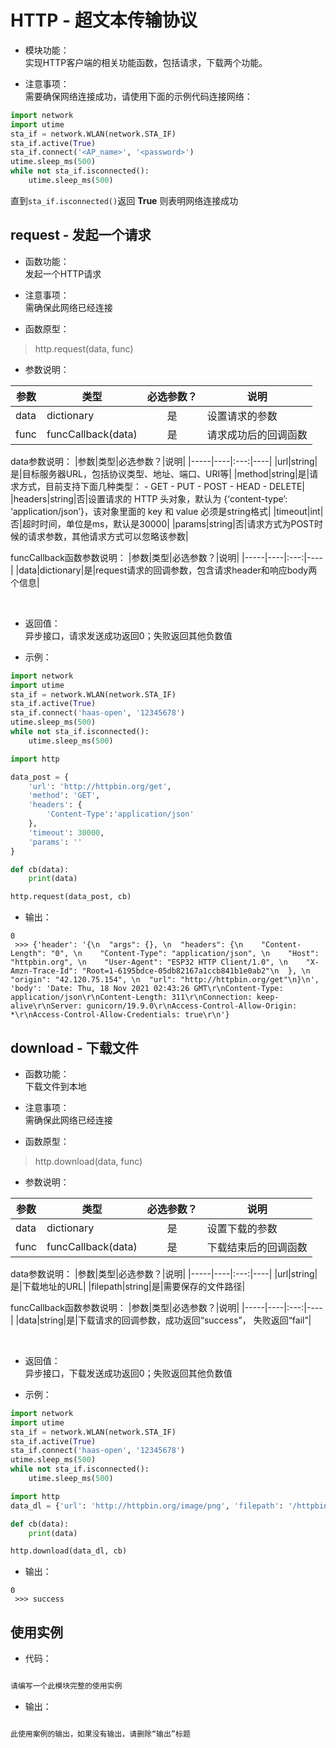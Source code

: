 # HTTP - 超文本传输协议
* 模块功能：  
实现HTTP客户端的相关功能函数，包括请求，下载两个功能。

* 注意事项：  
需要确保网络连接成功，请使用下面的示例代码连接网络：
```python
import network
import utime
sta_if = network.WLAN(network.STA_IF)
sta_if.active(True)
sta_if.connect('<AP_name>', '<password>')
utime.sleep_ms(500)
while not sta_if.isconnected():
    utime.sleep_ms(500)
```
直到`sta_if.isconnected()`返回 **True** 则表明网络连接成功


## request - 发起一个请求

* 函数功能：  
发起一个HTTP请求

* 注意事项：  
需确保此网络已经连接

* 函数原型：
> http.request(data, func)

* 参数说明：  

|参数|类型|必选参数？|说明|
|-----|----|:---:|----|
|data|dictionary|是|设置请求的参数|
|func|funcCallback(data)|是|请求成功后的回调函数|

data参数说明：
|参数|类型|必选参数？|说明|
|-----|----|:---:|----|
|url|string|是|目标服务器URL，包括协议类型、地址、端口、URI等|
|method|string|是|请求方式，目前支持下面几种类型： - GET - PUT - POST - HEAD - DELETE|
|headers|string|否|设置请求的 HTTP 头对象，默认为 {‘content-type’: ‘application/json’}，该对象里面的 key 和 value 必须是string格式|
|timeout|int|否|超时时间，单位是ms，默认是30000|
|params|string|否|请求方式为POST时候的请求参数，其他请求方式可以忽略该参数|

funcCallback函数参数说明：
|参数|类型|必选参数？|说明|
|-----|----|:---:|----|
|data|dictionary|是|request请求的回调参数，包含请求header和响应body两个信息|

<br>

* 返回值：  
异步接口，请求发送成功返回0；失败返回其他负数值

* 示例： 

```python
import network
import utime
sta_if = network.WLAN(network.STA_IF)
sta_if.active(True)
sta_if.connect('haas-open', '12345678')
utime.sleep_ms(500)
while not sta_if.isconnected():
    utime.sleep_ms(500)

import http

data_post = {
    'url': 'http://httpbin.org/get',
    'method': 'GET',
    'headers': {
        'Content-Type':'application/json'
    },
    'timeout': 30000,
    'params': ''
}

def cb(data):
    print(data)

http.request(data_post, cb)
```

* 输出：
```
0
 >>> {'header': '{\n  "args": {}, \n  "headers": {\n    "Content-Length": "0", \n    "Content-Type": "application/json", \n    "Host": "httpbin.org", \n    "User-Agent": "ESP32 HTTP Client/1.0", \n    "X-Amzn-Trace-Id": "Root=1-6195bdce-05db82167a1ccb841b1e0ab2"\n  }, \n  "origin": "42.120.75.154", \n  "url": "http://httpbin.org/get"\n}\n', 'body': 'Date: Thu, 18 Nov 2021 02:43:26 GMT\r\nContent-Type: application/json\r\nContent-Length: 311\r\nConnection: keep-alive\r\nServer: gunicorn/19.9.0\r\nAccess-Control-Allow-Origin: *\r\nAccess-Control-Allow-Credentials: true\r\n'}
```

## download - 下载文件

* 函数功能：  
下载文件到本地

* 注意事项：  
需确保此网络已经连接

* 函数原型：
> http.download(data, func)

* 参数说明：  

|参数|类型|必选参数？|说明|
|-----|----|:---:|----|
|data|dictionary|是|设置下载的参数|
|func|funcCallback(data)|是|下载结束后的回调函数|

data参数说明：
|参数|类型|必选参数？|说明|
|-----|----|:---:|----|
|url|string|是|下载地址的URL|
|filepath|string|是|需要保存的文件路径|

funcCallback函数参数说明：
|参数|类型|必选参数？|说明|
|-----|----|:---:|----|
|data|string|是|下载请求的回调参数，成功返回“success”， 失败返回“fail”|

<br>

* 返回值：  
异步接口，下载发送成功返回0；失败返回其他负数值

* 示例： 

```python
import network
import utime
sta_if = network.WLAN(network.STA_IF)
sta_if.active(True)
sta_if.connect('haas-open', '12345678')
utime.sleep_ms(500)
while not sta_if.isconnected():
    utime.sleep_ms(500)

import http
data_dl = {'url': 'http://httpbin.org/image/png', 'filepath': '/httpbin.dat'}

def cb(data):
    print(data)

http.download(data_dl, cb)
```

* 输出：
```
0
 >>> success
```

## 使用实例
* 代码：
```python

请编写一个此模块完整的使用实例

```

* 输出：
```python

此使用案例的输出，如果没有输出，请删除“输出”标题

```

<br>

